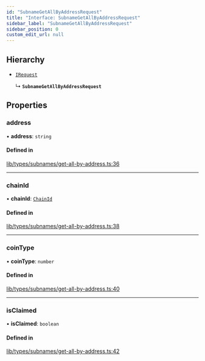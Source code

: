 ```yaml
---
id: "SubnameGetAllByAddressRequest"
title: "Interface: SubnameGetAllByAddressRequest"
sidebar_label: "SubnameGetAllByAddressRequest"
sidebar_position: 0
custom_edit_url: null
---
```


## Hierarchy

- [`IRequest`](IRequest.md)

  ↳ **`SubnameGetAllByAddressRequest`**

## Properties

### address

• **address**: `string`

#### Defined in

[lib/types/subnames/get-all-by-address.ts:36](https://github.com/JustaName-id/JustaName-sdk/blob/26d8d95/packages/@justaname.id/sdk/src/lib/types/subnames/get-all-by-address.ts#L36)

___

### chainId

• **chainId**: [`ChainId`](../modules.md#chainid)

#### Defined in

[lib/types/subnames/get-all-by-address.ts:38](https://github.com/JustaName-id/JustaName-sdk/blob/26d8d95/packages/@justaname.id/sdk/src/lib/types/subnames/get-all-by-address.ts#L38)

___

### coinType

• **coinType**: `number`

#### Defined in

[lib/types/subnames/get-all-by-address.ts:40](https://github.com/JustaName-id/JustaName-sdk/blob/26d8d95/packages/@justaname.id/sdk/src/lib/types/subnames/get-all-by-address.ts#L40)

___

### isClaimed

• **isClaimed**: `boolean`

#### Defined in

[lib/types/subnames/get-all-by-address.ts:42](https://github.com/JustaName-id/JustaName-sdk/blob/26d8d95/packages/@justaname.id/sdk/src/lib/types/subnames/get-all-by-address.ts#L42)
